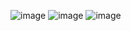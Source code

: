 ![image](https://github.com/user-attachments/assets/db483ff2-2291-4875-8973-e7730b11f0d7)
![image](https://github.com/user-attachments/assets/d4ac459c-5161-4923-9000-dafa397bcee9)
![image](https://github.com/user-attachments/assets/cfb4cacb-5148-4685-98c9-df31b71e5f84)


